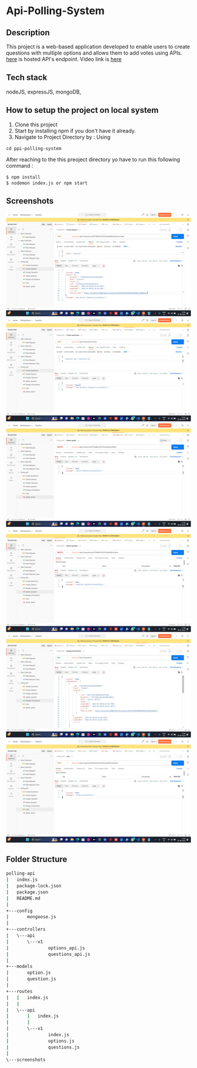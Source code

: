 
# Api-Polling-System
## Description
This project is a web-based application developed to enable users to create questions with multiple options and allows them to add votes using APIs. [here]( https://polling-api-cn.onrender.com) is hosted API's endpoint.
Video link is [here](https://youtu.be/GS_EVc-fHVE)
## Tech stack
   nodeJS, expressJS, mongoDB,



## How to setup the project on local system
  1. Clone this project
  2. Start by installing npm if you don't have it already.
  3. Navigate to Project Directory by : Using
  ```
  cd ppi-polling-system
  ```

  After reaching to the this preoject directory yo have to run this following command :
  ```
  $ npm install
  $ nodemon index.js or npm start
  ```
   ## Screenshots

 ![Screenshot 1](https://github.com/ashish88pal/polling_api_CN/blob/aa122dc3b333496375ac6877aeb508d3e9ad7592/screenshots/createOption.png?raw=true)
  ![Screenshot 2](https://github.com/ashish88pal/polling_api_CN/blob/aa122dc3b333496375ac6877aeb508d3e9ad7592/screenshots/createQuestion.png?raw=true)
   ![Screenshot 3](https://github.com/ashish88pal/polling_api_CN/blob/aa122dc3b333496375ac6877aeb508d3e9ad7592/screenshots/deleteOption.png?raw=true)
    ![Screenshot 4](https://github.com/ashish88pal/polling_api_CN/blob/aa122dc3b333496375ac6877aeb508d3e9ad7592/screenshots/deleteQuestion.png?raw=true)
     ![Screenshot 5](https://github.com/ashish88pal/polling_api_CN/blob/aa122dc3b333496375ac6877aeb508d3e9ad7592/screenshots/getAllQuestions.png?raw=true)
      ![Screenshot 6](https://github.com/ashish88pal/polling_api_CN/blob/aa122dc3b333496375ac6877aeb508d3e9ad7592/screenshots/vote.png?raw=true)
















  ## Folder Structure
```bash
polling-api
|   index.js
|   package-lock.json
|   package.json
|   README.md
|
+---config
|       mongoose.js
|
+---controllers
|   \---api
|       \---v1
|               options_api.js
|               questions_api.js
|
+---models
|       option.js
|       question.js
|
+---routes
|   |   index.js
|   |
|   \---api
|       |   index.js
|       |
|       \---v1
|               index.js
|               options.js
|               questions.js
|
\---screenshots
```